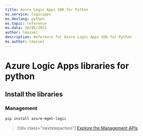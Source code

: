 ```yaml
---
title: Azure Logic Apps SDK for Python
ms.service: logicapps
ms.devlang: python
ms.topic: reference
ms.data: 10/05/2022
author: lmazuel
description: Reference for Azure Logic Apps SDK for Python
ms.author: lmazuel
---
```

# Azure Logic Apps libraries for python

## Install the libraries


### Management

```bash
pip install azure-mgmt-logic
```
> [!div class="nextstepaction"]
> [Explore the Management APIs](/python/api/azure-mgmt-logic)